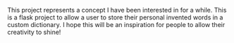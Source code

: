 This project represents a concept I have been interested in for a while.
This is a flask project to allow a user to store their personal invented words in a custom dictionary.
I hope this will be an inspiration for people to allow their creativity to shine!
